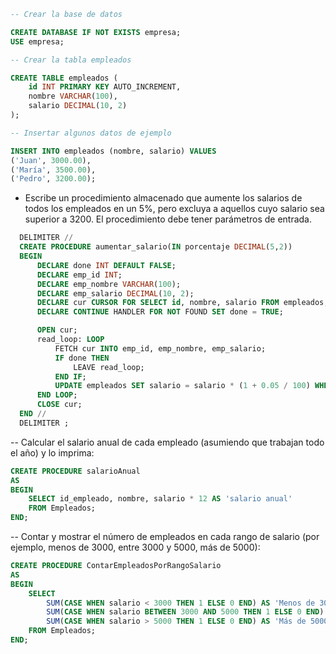 ```sql
-- Crear la base de datos

CREATE DATABASE IF NOT EXISTS empresa;
USE empresa;

-- Crear la tabla empleados

CREATE TABLE empleados (
    id INT PRIMARY KEY AUTO_INCREMENT,
    nombre VARCHAR(100),
    salario DECIMAL(10, 2)
);

-- Insertar algunos datos de ejemplo

INSERT INTO empleados (nombre, salario) VALUES
('Juan', 3000.00),
('María', 3500.00),
('Pedro', 3200.00);
```
- Escribe un procedimiento almacenado que aumente los salarios de todos los empleados en un 5%, pero excluya a aquellos cuyo salario sea superior a 3200. El procedimiento debe tener parámetros de entrada.

```sql
  DELIMITER //
  CREATE PROCEDURE aumentar_salario(IN porcentaje DECIMAL(5,2))
  BEGIN
      DECLARE done INT DEFAULT FALSE;
      DECLARE emp_id INT;
      DECLARE emp_nombre VARCHAR(100);
      DECLARE emp_salario DECIMAL(10, 2);
      DECLARE cur CURSOR FOR SELECT id, nombre, salario FROM empleados;
      DECLARE CONTINUE HANDLER FOR NOT FOUND SET done = TRUE;

      OPEN cur;
      read_loop: LOOP
          FETCH cur INTO emp_id, emp_nombre, emp_salario;
          IF done THEN
              LEAVE read_loop;
          END IF;
          UPDATE empleados SET salario = salario * (1 + 0.05 / 100) WHERE id = emp_id AND salario > 3200;
      END LOOP;
      CLOSE cur;
  END //
  DELIMITER ;
```

-- Calcular el salario anual de cada empleado (asumiendo que trabajan todo el año) y lo imprima:

```sql
CREATE PROCEDURE salarioAnual
AS
BEGIN
    SELECT id_empleado, nombre, salario * 12 AS 'salario anual'
    FROM Empleados;
END;
```

-- Contar y mostrar el número de empleados en cada rango de salario (por ejemplo, menos de 3000, entre 3000 y 5000, más de 5000):

```sql
CREATE PROCEDURE ContarEmpleadosPorRangoSalario
AS
BEGIN
    SELECT 
        SUM(CASE WHEN salario < 3000 THEN 1 ELSE 0 END) AS 'Menos de 3000',
        SUM(CASE WHEN salario BETWEEN 3000 AND 5000 THEN 1 ELSE 0 END) AS 'Entre 3000 y 5000',
        SUM(CASE WHEN salario > 5000 THEN 1 ELSE 0 END) AS 'Más de 5000'
    FROM Empleados;
END;

```
